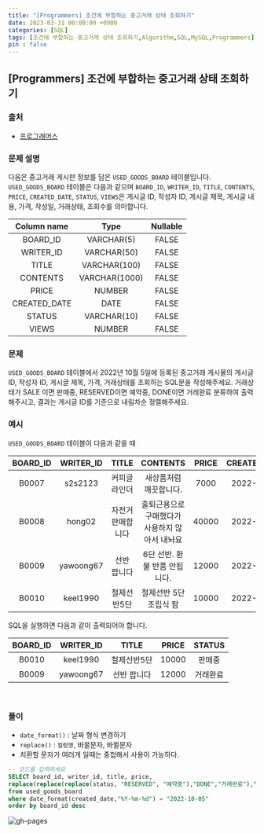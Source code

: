 ```yaml
---
title: "[Programmers] 조건에 부합하는 중고거래 상태 조회하기"
date: 2023-03-31 00:00:00 +0900
categories: [SQL]
tags: [조건에 부합하는 중고거래 상태 조회하기,Algorithm,SQL,MySQL,Programmers]
pin : false
---
```


## [Programmers] 조건에 부합하는 중고거래 상태 조회하기

### 출처
- <a href="https://school.programmers.co.kr/learn/courses/30/lessons/164672" target="_blank"> 프로그래머스 </a>

### 문제 설명

다음은 중고거래 게시판 정보를 담은 `USED_GOODS_BOARD` 테이블입니다. `USED_GOODS_BOARD` 테이블은 다음과 같으며 `BOARD_ID`, `WRITER_ID`, `TITLE`, `CONTENTS`, `PRICE`, `CREATED_DATE`, `STATUS`, `VIEWS`은 게시글 ID, 작성자 ID, 게시글 제목, 게시글 내용, 가격, 작성일, 거래상태, 조회수를 의미합니다.

Column name|Type|Nullable
|:--:|:--:|:--:|
BOARD_ID|VARCHAR(5)|FALSE
WRITER_ID|VARCHAR(50)|FALSE
TITLE|VARCHAR(100)|FALSE
CONTENTS|VARCHAR(1000)|FALSE
PRICE|NUMBER|FALSE
CREATED_DATE|DATE|FALSE
STATUS|VARCHAR(10)|FALSE
VIEWS|NUMBER|FALSE

### 문제
`USED_GOODS_BOARD` 테이블에서 2022년 10월 5일에 등록된 중고거래 게시물의 게시글 ID, 작성자 ID, 게시글 제목, 가격, 거래상태를 조회하는 SQL문을 작성해주세요. 거래상태가 SALE 이면 판매중, RESERVED이면 예약중, DONE이면 거래완료 분류하여 출력해주시고, 결과는 게시글 ID를 기준으로 내림차순 정렬해주세요.

### 예시
`USED_GOODS_BOARD` 테이블이 다음과 같을 때

BOARD_ID|WRITER_ID|TITLE|CONTENTS|PRICE|CREATED_DATE|STATUS|VIEWS
|:--:|:--:|:--:|:--:|:--:|:--:|:--:|:--:|
B0007|s2s2123|커피글라인더|새상품처럼 깨끗합니다.|7000|2022-10-04	|DONE|210
B0008|hong02|자전거 판매합니다|출퇴근용으로 구매했다가 사용하지 않아서 내놔요|40000|2022-10-04|SALE|301
B0009|yawoong67|선반 팝니다|6단 선반. 환불 반품 안됩니다.|12000|2022-10-05|DONE|202
B0010|keel1990|철제선반5단|철제선반 5단 조립식 팜|10000|2022-10-05|SALE|194

SQL을 실행하면 다음과 같이 출력되어야 합니다.

BOARD_ID|WRITER_ID|TITLE|PRICE|STATUS
|:--:|:--:|:--:|:--:|:--:|
B0010|keel1990|철제선반5단|10000|판매중
B0009|yawoong67|선반 팝니다|12000|거래완료

<br>

### 풀이
- `date_format()` : 날짜 형식 변경하기
- `replace()` : `컬럼명`, 바꿀문자, 바뀔문자
- 치환할 문자가 여러개 일때는 중첩해서 사용이 가능하다.
```sql
-- 코드를 입력하세요
SELECT board_id, writer_id, title, price,
replace(replace(replace(status, "RESERVED", "예약중"),"DONE","거래완료"),"SALE","판매중") as status
from used_goods_board
where date_format(created_date,"%Y-%m-%d") = "2022-10-05"
order by board_id desc
```

![gh-pages](../../../assets/img/favicons/android-chrome-256x256.png)
